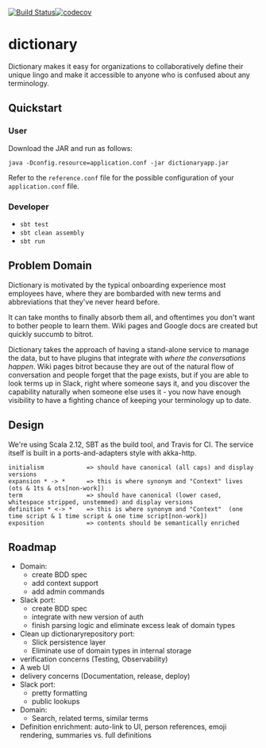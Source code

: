 [![Build Status](https://travis-ci.org/justin-yan/dictionary.svg?branch=master)](https://travis-ci.org/justin-yan/rationals)[![codecov](https://codecov.io/gh/justin-yan/rationals/branch/master/graph/badge.svg)](https://codecov.io/gh/justin-yan/dictionary)

# dictionary

Dictionary makes it easy for organizations to collaboratively define their unique lingo and make it accessible to anyone who is confused about any terminology.

## Quickstart

### User

Download the JAR and run as follows:

```
java -Dconfig.resource=application.conf -jar dictionaryapp.jar
```

Refer to the `reference.conf` file for the possible configuration of your `application.conf` file.

### Developer

- `sbt test`
- `sbt clean assembly`
- `sbt run`

## Problem Domain

Dictionary is motivated by the typical onboarding experience most employees have, where they are bombarded with new terms and abbreviations that they've never heard before.

It can take months to finally absorb them all, and oftentimes you don't want to bother people to learn them.  Wiki pages and Google docs are created but quickly succumb to bitrot.

Dictionary takes the approach of having a stand-alone service to manage the data, but to have plugins that integrate with *where the conversations happen*.  Wiki pages bitrot because they are out of the natural flow of conversation and people forget that the page exists, but if you are able to look terms up in Slack, right where someone says it, and you discover the capability naturally when someone else uses it - you now have enough visibility to have a fighting chance of keeping your terminology up to date.

## Design

We're using Scala 2.12, SBT as the build tool, and Travis for CI.  The service itself is built in a ports-and-adapters style with akka-http.

```
initialism            => should have canonical (all caps) and display versions
expansion * -> *      => this is where synonym and "Context" lives  (ots & 1ts & ots[non-work])
term                  => should have canonical (lower cased, whitespace stripped, unstemmed) and display versions
definition * <-> *    => this is where synonym and "Context"  (one time script & 1 time script & one time script[non-work])
exposition            => contents should be semantically enriched
```

## Roadmap

- Domain:
    - create BDD spec
    - add context support
    - add admin commands
- Slack port:
    - create BDD spec
    - integrate with new version of auth
    - finish parsing logic and eliminate excess leak of domain types
- Clean up dictionaryrepository port:
    - Slick persistence layer
    - Eliminate use of domain types in internal storage
- verification concerns (Testing, Observability)
- A web UI
- delivery concerns (Documentation, release, deploy)
- Slack port:
    - pretty formatting 
    - public lookups
- Domain:
    - Search, related terms, similar terms
- Definition enrichment: auto-link to UI, person references, emoji rendering, summaries vs. full definitions
